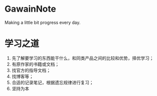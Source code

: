 # GawainNote
Making a little bit progress every day.


# 学习之道 #
1. 先了解要学习的东西能干什么，和同类产品之间的比较和优势，择优学习；
2. 有原作家的书籍或文档；
3. 找官方的指导文档；
4. 找博客等；
5. 合适的记录笔记，根据遗忘规律进行复习；
6. 坚持为本

